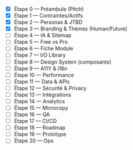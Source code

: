- [x] Étape 0 — Préambule (Pitch)
- [x] Étape 1 — Contraintes/Actifs
- [x] Étape 2 — Personas & JTBD
- [x] Étape 3 — Branding & Thèmes (Human/Future)
- [ ] Étape 4 — IA & Sitemap
- [ ] Étape 5 — Free vs Pro
- [ ] Étape 6 — Fiche Module
- [ ] Étape 7 — I/O Library
- [ ] Étape 8 — Design System (composants)
- [ ] Étape 9 — A11Y & i18n
- [ ] Étape 10 — Performance
- [ ] Étape 11 — Data & APIs
- [ ] Étape 12 — Sécurité & Privacy
- [ ] Étape 13 — Intégrations
- [ ] Étape 14 — Analytics
- [ ] Étape 15 — Microcopy
- [ ] Étape 16 — QA
- [ ] Étape 17 — CI/CD
- [ ] Étape 18 — Roadmap
- [ ] Étape 19 — Prototype
- [ ] Étape 20 — Ops
